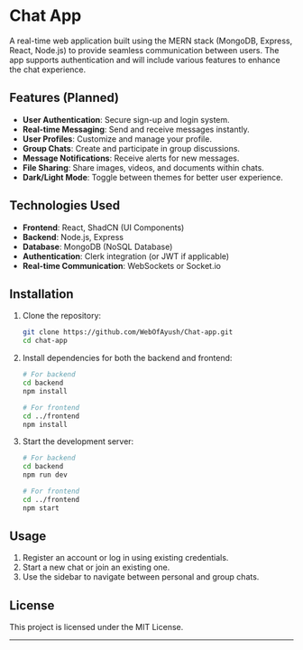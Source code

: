 
# Chat App

A real-time web application built using the MERN stack (MongoDB, Express, React, Node.js) to provide seamless communication between users. The app supports authentication and will include various features to enhance the chat experience.

## Features (Planned)
- **User Authentication**: Secure sign-up and login system.
- **Real-time Messaging**: Send and receive messages instantly.
- **User Profiles**: Customize and manage your profile.
- **Group Chats**: Create and participate in group discussions.
- **Message Notifications**: Receive alerts for new messages.
- **File Sharing**: Share images, videos, and documents within chats.
- **Dark/Light Mode**: Toggle between themes for better user experience.

## Technologies Used
- **Frontend**: React, ShadCN (UI Components)
- **Backend**: Node.js, Express
- **Database**: MongoDB (NoSQL Database)
- **Authentication**: Clerk integration (or JWT if applicable)
- **Real-time Communication**: WebSockets or Socket.io

## Installation

1. Clone the repository:
   ```bash
   git clone https://github.com/WebOfAyush/Chat-app.git
   cd chat-app
   ```

2. Install dependencies for both the backend and frontend:
   ```bash
   # For backend
   cd backend
   npm install

   # For frontend
   cd ../frontend
   npm install
   ```


3. Start the development server:
   ```bash
   # For backend
   cd backend
   npm run dev

   # For frontend
   cd ../frontend
   npm start
   ```

## Usage

1. Register an account or log in using existing credentials.
2. Start a new chat or join an existing one.
3. Use the sidebar to navigate between personal and group chats.


## License

This project is licensed under the MIT License.

---
